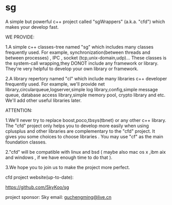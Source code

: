 sg
==
A simple but powerful c++ project called "sgWrappers" (a.k.a. "cfd") which makes your develop fast.

WE PROVIDE:

1.A simple c++ classes-tree named "sg" which includes many classes frequently used. For example, synchronization(between threads and between processes) , IPC , socket (tcp,unix-domain,udp)... These classes is the system-call wrapping,they DONOT include any framework or library. They're very helpful to develop your own library or framework.

2.A library repertory named "cl" which include many libraries c++ developer frequently used. For example, we'll provide net library,circularqueue,logserver,simple log library,config,simple message queue, database access library,simple memory pool, crypto library and etc. We'll add other useful libraries later.

ATTENTION:

1.We'll never try to replace boost,poco,tbsys(tbnet) or any other c++ library. The "cfd" project only helps you to develop more easily when using cplusplus and other libraries are complementary to the "cfd" project. It gives you some choices to choose libraries . You may use "cf" as the main foundation classes.

2."cfd" will be compatible with linux and bsd ( maybe also mac os x ,ibm aix and windows , if we have enough time to do that ).

3.We hope you to join us to make the project more perfect.

cfd project website(up-to-date):

https://github.com/SkyKoo/sg

project sponsor: Sky email: guchengming@live.cn
